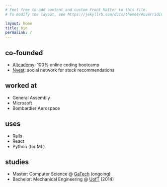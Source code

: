 ```yaml
---
# Feel free to add content and custom Front Matter to this file.
# To modify the layout, see https://jekyllrb.com/docs/themes/#overriding-theme-defaults

layout: home
title: bio
permalink: /
---
```


## co-founded

- [Altcademy](https://www.altcademy.com): 100% online coding bootcamp
- [Nvest](http://nvest.me): social network for stock recommendations

## worked at

- General Assembly
- Microsoft
- Bombardier Aerospace

## uses

- Rails
- React
- Python (for ML)

## studies

- Master: Computer Science @ [GaTech](https://www.cc.gatech.edu/future/masters/mscs) (ongoing)
- Bachelor: Mechanical Engineering @ [UofT](https://www.mie.utoronto.ca/) (2014)
